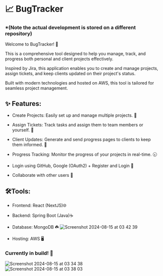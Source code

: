# 📈 BugTracker

### *(Note the actual development is stored on a different repository)
Welcome to BugTracker! 🚀

This is a comprehensive tool designed to help you manage, track, and progress both personal and client projects effectively. 

Inspired by Jira, this application enables you to create and manage projects, assign tickets, and keep clients updated on their project's status. 

Built with modern technologies and hosted on AWS, this tool is tailored for seamless project management.


## ✨ Features:

- Create Projects: Easily set up and manage multiple projects. 🔋

- Assign Tickets: Track tasks and assign them to team members or yourself. 🎫

- Client Updates: Generate and send progress pages to clients to keep them informed. 👥

- Progress Tracking: Monitor the progress of your projects in real-time. 🕣

- Login using GitHub, Google (OAuth2) + Register and Login 🔐

- Collaborate with other users 🤝

##  🛠️Tools:
- Frontend: React (NextJS)🌐

- Backend: Spring Boot (Java)☕️

- Database: MongoDB ☘️
![Screenshot 2024-08-15 at 03 42 39](https://github.com/user-attachments/assets/ccceac37-be67-4743-a7f6-1e21280b19b9)

- Hosting: AWS 🖥️


### Currently in build! 🚧


![Screenshot 2024-08-15 at 03 34 38](https://github.com/user-attachments/assets/7eec6424-9405-40c5-a610-744fdfb9e9fd)
![Screenshot 2024-08-15 at 03 38 03](https://github.com/user-attachments/assets/279a28c9-00f1-490d-9189-1f3c5ec3dbb2)
